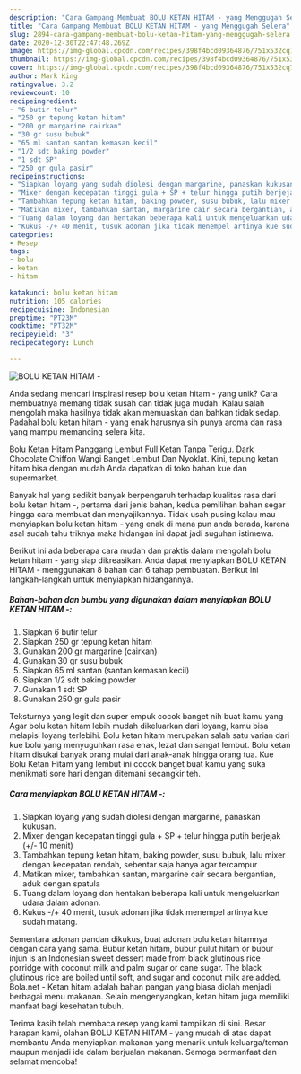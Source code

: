 ```yaml
---
description: "Cara Gampang Membuat BOLU KETAN HITAM - yang Menggugah Selera"
title: "Cara Gampang Membuat BOLU KETAN HITAM - yang Menggugah Selera"
slug: 2894-cara-gampang-membuat-bolu-ketan-hitam-yang-menggugah-selera
date: 2020-12-30T22:47:48.269Z
image: https://img-global.cpcdn.com/recipes/398f4bcd09364876/751x532cq70/bolu-ketan-hitam-foto-resep-utama.jpg
thumbnail: https://img-global.cpcdn.com/recipes/398f4bcd09364876/751x532cq70/bolu-ketan-hitam-foto-resep-utama.jpg
cover: https://img-global.cpcdn.com/recipes/398f4bcd09364876/751x532cq70/bolu-ketan-hitam-foto-resep-utama.jpg
author: Mark King
ratingvalue: 3.2
reviewcount: 10
recipeingredient:
- "6 butir telur"
- "250 gr tepung ketan hitam"
- "200 gr margarine cairkan"
- "30 gr susu bubuk"
- "65 ml santan santan kemasan kecil"
- "1/2 sdt baking powder"
- "1 sdt SP"
- "250 gr gula pasir"
recipeinstructions:
- "Siapkan loyang yang sudah diolesi dengan margarine, panaskan kukusan."
- "Mixer dengan kecepatan tinggi gula + SP + telur hingga putih berjejak (+/- 10 menit)"
- "Tambahkan tepung ketan hitam, baking powder, susu bubuk, lalu mixer dengan kecepatan rendah, sebentar saja hanya agar tercampur"
- "Matikan mixer, tambahkan santan, margarine cair secara bergantian, aduk dengan spatula"
- "Tuang dalam loyang dan hentakan beberapa kali untuk mengeluarkan udara dalam adonan."
- "Kukus -/+ 40 menit, tusuk adonan jika tidak menempel artinya kue sudah matang."
categories:
- Resep
tags:
- bolu
- ketan
- hitam

katakunci: bolu ketan hitam 
nutrition: 105 calories
recipecuisine: Indonesian
preptime: "PT23M"
cooktime: "PT32M"
recipeyield: "3"
recipecategory: Lunch

---
```



![BOLU KETAN HITAM -](https://img-global.cpcdn.com/recipes/398f4bcd09364876/751x532cq70/bolu-ketan-hitam-foto-resep-utama.jpg)

Anda sedang mencari inspirasi resep bolu ketan hitam - yang unik? Cara membuatnya memang tidak susah dan tidak juga mudah. Kalau salah mengolah maka hasilnya tidak akan memuaskan dan bahkan tidak sedap. Padahal bolu ketan hitam - yang enak harusnya sih punya aroma dan rasa yang mampu memancing selera kita.

Bolu Ketan Hitam Panggang Lembut Full Ketan Tanpa Terigu. Dark Chocolate Chiffon Wangi Banget Lembut Dan Nyoklat. Kini, tepung ketan hitam bisa dengan mudah Anda dapatkan di toko bahan kue dan supermarket.

Banyak hal yang sedikit banyak berpengaruh terhadap kualitas rasa dari bolu ketan hitam -, pertama dari jenis bahan, kedua pemilihan bahan segar hingga cara membuat dan menyajikannya. Tidak usah pusing kalau mau menyiapkan bolu ketan hitam - yang enak di mana pun anda berada, karena asal sudah tahu triknya maka hidangan ini dapat jadi suguhan istimewa.


Berikut ini ada beberapa cara mudah dan praktis dalam mengolah bolu ketan hitam - yang siap dikreasikan. Anda dapat menyiapkan BOLU KETAN HITAM - menggunakan 8 bahan dan 6 tahap pembuatan. Berikut ini langkah-langkah untuk menyiapkan hidangannya.

<!--inarticleads1-->

##### Bahan-bahan dan bumbu yang digunakan dalam menyiapkan BOLU KETAN HITAM -:

1. Siapkan 6 butir telur
1. Siapkan 250 gr tepung ketan hitam
1. Gunakan 200 gr margarine (cairkan)
1. Gunakan 30 gr susu bubuk
1. Siapkan 65 ml santan (santan kemasan kecil)
1. Siapkan 1/2 sdt baking powder
1. Gunakan 1 sdt SP
1. Gunakan 250 gr gula pasir


Teksturnya yang legit dan super empuk cocok banget nih buat kamu yang Agar bolu ketan hitam lebih mudah dikeluarkan dari loyang, kamu bisa melapisi loyang terlebihi. Bolu ketan hitam merupakan salah satu varian dari kue bolu yang menyuguhkan rasa enak, lezat dan sangat lembut. Bolu ketan hitam disukai banyak orang mulai dari anak-anak hingga orang tua. Kue Bolu Ketan Hitam yang lembut ini cocok banget buat kamu yang suka menikmati sore hari dengan ditemani secangkir teh. 

<!--inarticleads2-->

##### Cara menyiapkan BOLU KETAN HITAM -:

1. Siapkan loyang yang sudah diolesi dengan margarine, panaskan kukusan.
1. Mixer dengan kecepatan tinggi gula + SP + telur hingga putih berjejak (+/- 10 menit)
1. Tambahkan tepung ketan hitam, baking powder, susu bubuk, lalu mixer dengan kecepatan rendah, sebentar saja hanya agar tercampur
1. Matikan mixer, tambahkan santan, margarine cair secara bergantian, aduk dengan spatula
1. Tuang dalam loyang dan hentakan beberapa kali untuk mengeluarkan udara dalam adonan.
1. Kukus -/+ 40 menit, tusuk adonan jika tidak menempel artinya kue sudah matang.


Sementara adonan pandan dikukus, buat adonan bolu ketan hitamnya dengan cara yang sama. Bubur ketan hitam, bubur pulut hitam or bubur injun is an Indonesian sweet dessert made from black glutinous rice porridge with coconut milk and palm sugar or cane sugar. The black glutinous rice are boiled until soft, and sugar and coconut milk are added. Bola.net - Ketan hitam adalah bahan pangan yang biasa diolah menjadi berbagai menu makanan. Selain mengenyangkan, ketan hitam juga memiliki manfaat bagi kesehatan tubuh. 

Terima kasih telah membaca resep yang kami tampilkan di sini. Besar harapan kami, olahan BOLU KETAN HITAM - yang mudah di atas dapat membantu Anda menyiapkan makanan yang menarik untuk keluarga/teman maupun menjadi ide dalam berjualan makanan. Semoga bermanfaat dan selamat mencoba!
